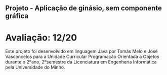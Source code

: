 ## Projeto - Aplicação de ginásio, sem componente gráfica

# Avaliação: 12/20 

Este projeto foi desenvolvido em linguagem Java por Tomás Melo e José Vasconcelos para a Unidade Curricular Programação Orientada a Objetos durante o 2ºano, 2ºsemestre da Licenciatura em Engenheria Informática pela Universidade do Minho.
